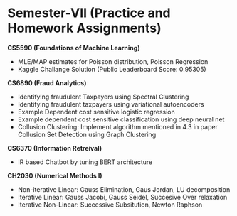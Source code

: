 # Semester-VII (Practice and Homework Assignments)

**CS5590 (Foundations of Machine Learning)**
- MLE/MAP estimates for Poisson distribution, Poisson Regression
- Kaggle Challange Solution (Public Leaderboard Score: 0.95305)

**CS6890 (Fraud Analytics)**
- Identifying fraudulent Taxpayers using Spectral Clustering
- Identifying fraudulent taxpayers using variational autoencoders
- Example Dependent cost sensitive logistic regression
- Example dependent cost sensitive classification using deep neural net
- Collusion Clustering: Implement algorithm mentioned in 4.3 in paper Collusion Set Detection using Graph Clustering

**CS6370 (Information Retreival)**
- IR based Chatbot by tuning BERT architecture

**CH2030 (Numerical Methods I)**
- Non-iterative Linear: Gauss Elimination, Gaus Jordan, LU decomposition
- Iterative Linear: Gauss Jacobi, Gauss Seidel, Succesive Over relaxation
- Iterative Non-Linear: Successive Subsitution, Newton Raphson
